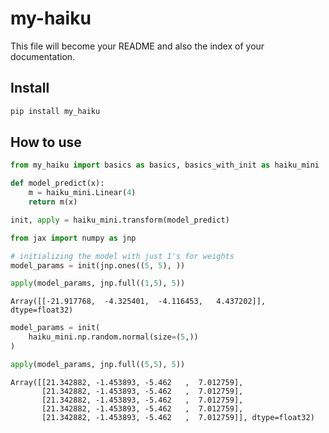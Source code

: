 my-haiku
================

<!-- WARNING: THIS FILE WAS AUTOGENERATED! DO NOT EDIT! -->

This file will become your README and also the index of your
documentation.

## Install

``` sh
pip install my_haiku
```

## How to use

``` python
from my_haiku import basics as basics, basics_with_init as haiku_mini
```

``` python
def model_predict(x):
    m = haiku_mini.Linear(4)
    return m(x)

init, apply = haiku_mini.transform(model_predict)
```

``` python
from jax import numpy as jnp

# initializing the model with just 1's for weights
model_params = init(jnp.ones((5, 5), ))
```

``` python
apply(model_params, jnp.full((1,5), 5))
```

    Array([[-21.917768,  -4.325401,  -4.116453,   4.437202]], dtype=float32)

``` python
model_params = init(
    haiku_mini.np.random.normal(size=(5,))
)
```

``` python
apply(model_params, jnp.full((5,5), 5))
```

    Array([[21.342882, -1.453893, -5.462   ,  7.012759],
           [21.342882, -1.453893, -5.462   ,  7.012759],
           [21.342882, -1.453893, -5.462   ,  7.012759],
           [21.342882, -1.453893, -5.462   ,  7.012759],
           [21.342882, -1.453893, -5.462   ,  7.012759]], dtype=float32)
